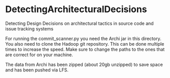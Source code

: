 # DetectingArchitecturalDecisions
Detecting Design Decisions on architectural tactics in source code and issue tracking systems

For running the commit_scanner.py you need the Archi jar in this directory.
You also need to clone the Hadoop git repository. This can be done multiple times to increase the speed. 
Make sure to change the paths to the ones that are correct for on your machine.

The data from Archi has been zipped (about 20gb unzipped) to save space and has been pushed via LFS.
